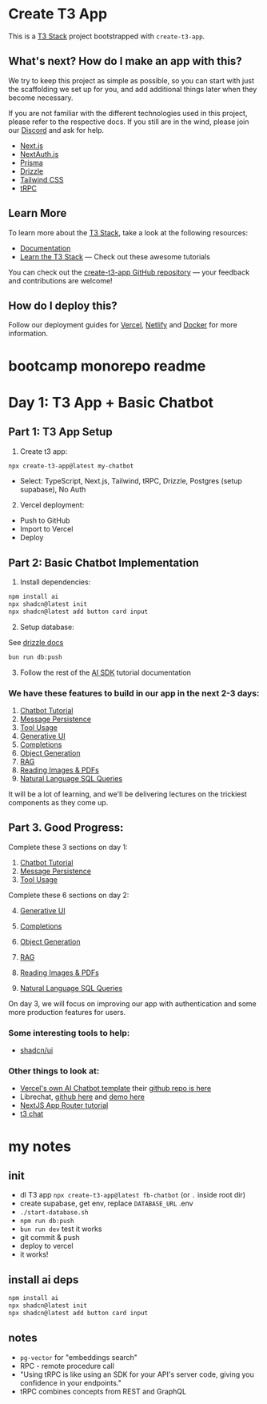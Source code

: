 # Create T3 App

This is a [T3 Stack](https://create.t3.gg/) project bootstrapped with `create-t3-app`.

## What's next? How do I make an app with this?

We try to keep this project as simple as possible, so you can start with just the scaffolding we set up for you, and add additional things later when they become necessary.

If you are not familiar with the different technologies used in this project, please refer to the respective docs. If you still are in the wind, please join our [Discord](https://t3.gg/discord) and ask for help.

- [Next.js](https://nextjs.org)
- [NextAuth.js](https://next-auth.js.org)
- [Prisma](https://prisma.io)
- [Drizzle](https://orm.drizzle.team)
- [Tailwind CSS](https://tailwindcss.com)
- [tRPC](https://trpc.io)

## Learn More

To learn more about the [T3 Stack](https://create.t3.gg/), take a look at the following resources:

- [Documentation](https://create.t3.gg/)
- [Learn the T3 Stack](https://create.t3.gg/en/faq#what-learning-resources-are-currently-available) — Check out these awesome tutorials

You can check out the [create-t3-app GitHub repository](https://github.com/t3-oss/create-t3-app) — your feedback and contributions are welcome!

## How do I deploy this?

Follow our deployment guides for [Vercel](https://create.t3.gg/en/deployment/vercel), [Netlify](https://create.t3.gg/en/deployment/netlify) and [Docker](https://create.t3.gg/en/deployment/docker) for more information.

# bootcamp monorepo readme

# Day 1: T3 App + Basic Chatbot

## Part 1: T3 App Setup

1. Create t3 app:

```bash
npx create-t3-app@latest my-chatbot
```

- Select: TypeScript, Next.js, Tailwind, tRPC, Drizzle, Postgres (setup supabase), No Auth

2. Vercel deployment:

- Push to GitHub
- Import to Vercel
- Deploy

## Part 2: Basic Chatbot Implementation

1. Install dependencies:

```bash
npm install ai
npx shadcn@latest init
npx shadcn@latest add button card input
```

2. Setup database:

See [drizzle docs](https://orm.drizzle.team/docs/overview)

```bash
bun run db:push
```

3. Follow the rest of the [AI SDK](https://ai-sdk.dev/docs/ai-sdk-ui/chatbot) tutorial documentation

### We have these features to build in our app in the next 2-3 days:

1. [Chatbot Tutorial](https://ai-sdk.dev/docs/ai-sdk-ui/chatbot)
2. [Message Persistence](https://ai-sdk.dev/docs/ai-sdk-ui/chatbot-message-persistence)
3. [Tool Usage](https://ai-sdk.dev/docs/ai-sdk-ui/chatbot-tool-usage)
4. [Generative UI](https://ai-sdk.dev/docs/ai-sdk-ui/generative-user-interfaces)
5. [Completions](https://ai-sdk.dev/docs/ai-sdk-ui/completion)
6. [Object Generation](https://ai-sdk.dev/docs/ai-sdk-ui/object-generation)
7. [RAG](https://ai-sdk.dev/docs/guides/rag-chatbot)
8. [Reading Images & PDFs](https://ai-sdk.dev/docs/guides/multi-modal-chatbot)
9. [Natural Language SQL Queries](https://ai-sdk.dev/docs/guides/natural-language-postgres)

It will be a lot of learning, and we'll be delivering lectures on the trickiest components as they come up.

## Part 3. Good Progress:

Complete these 3 sections on day 1:

1. [Chatbot Tutorial](https://ai-sdk.dev/docs/ai-sdk-ui/chatbot)
2. [Message Persistence](https://ai-sdk.dev/docs/ai-sdk-ui/chatbot-message-persistence)
3. [Tool Usage](https://ai-sdk.dev/docs/ai-sdk-ui/chatbot-tool-usage)

Complete these 6 sections on day 2:

4. [Generative UI](https://ai-sdk.dev/docs/ai-sdk-ui/generative-user-interfaces)

5. [Completions](https://ai-sdk.dev/docs/ai-sdk-ui/completion)

6. [Object Generation](https://ai-sdk.dev/docs/ai-sdk-ui/object-generation)

7. [RAG](https://ai-sdk.dev/docs/guides/rag-chatbot)

8. [Reading Images & PDFs](https://ai-sdk.dev/docs/guides/multi-modal-chatbot)

9. [Natural Language SQL Queries](https://ai-sdk.dev/docs/guides/natural-language-postgres)

On day 3, we will focus on improving our app with authentication and some more production features for users.

### Some interesting tools to help:

- [shadcn/ui](https://ui.shadcn.com/)

### Other things to look at:

- [Vercel's own AI Chatbot template](https://vercel.com/templates/ai/nextjs-ai-chatbot) their [github repo is here](https://github.com/vercel/ai-chatbot)
- Librechat, [github here](https://github.com/danny-avila/LibreChat) and [demo here](https://librechat-librechat.hf.space/c/new)
- [NextJS App Router tutorial](https://nextjs.org/learn)
- [t3 chat](https://t3.chat/)

# my notes

## init

- dl T3 app `npx create-t3-app@latest fb-chatbot` (or `.` inside root dir)
- create supabase, get env, replace `DATABASE_URL` .env
- `./start-database.sh`
- `npm run db:push`
- `bun run dev` test it works
- git commit & push
- deploy to vercel
- it works!

## install ai deps

```bash
npm install ai
npx shadcn@latest init
npx shadcn@latest add button card input
```

##

## notes

- `pg-vector` for "embeddings search"
- RPC - remote procedure call
- "Using tRPC is like using an SDK for your API's server code, giving you confidence in your endpoints."
- tRPC combines concepts from REST and GraphQL
